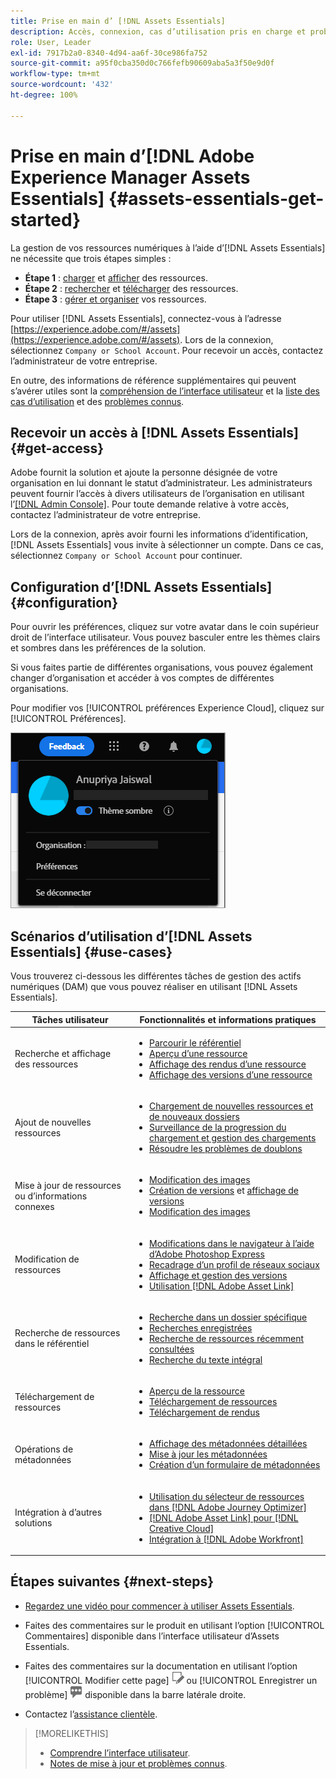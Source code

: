 ```yaml
---
title: Prise en main d’ [!DNL Assets Essentials]
description: Accès, connexion, cas d’utilisation pris en charge et problèmes connus dans [!DNL Assets Essentials].
role: User, Leader
exl-id: 7917b2a0-8340-4d94-aa6f-30ce986fa752
source-git-commit: a95f0cba350d0c766fefb90609aba5a3f50e9d0f
workflow-type: tm+mt
source-wordcount: '432'
ht-degree: 100%

---
```


# Prise en main d’[!DNL Adobe Experience Manager Assets Essentials] {#assets-essentials-get-started}

<!-- TBD: Make links for these steps. -->

La gestion de vos ressources numériques à l’aide d’[!DNL Assets Essentials] ne nécessite que trois étapes simples :

* **Étape 1** : [charger](/help/add-delete.md) et [afficher](/help/navigate-view.md) des ressources.
* **Étape 2** : [rechercher](/help/search.md) et [télécharger](/help/manage-organize.md#download) des ressources.
* **Étape 3** : [gérer et organiser](/help/manage-organize.md) vos ressources.

Pour utiliser [!DNL Assets Essentials], connectez-vous à l’adresse [https://experience.adobe.com/#/assets](https://experience.adobe.com/#/assets). Lors de la connexion, sélectionnez `Company or School Account`. Pour recevoir un accès, contactez l’administrateur de votre entreprise.

En outre, des informations de référence supplémentaires qui peuvent s’avérer utiles sont la [compréhension de l’interface utilisateur](/help/navigate-view.md) et la [liste des cas d’utilisation](#use-cases) <!-- TBD: [supported file types](/help/supported-file-formats.md), --> et des [problèmes connus](/help/release-notes.md#known-issues).

## Recevoir un accès à [!DNL Assets Essentials] {#get-access}

Adobe fournit la solution et ajoute la personne désignée de votre organisation en lui donnant le statut d’administrateur. Les administrateurs peuvent fournir l’accès à divers utilisateurs de l’organisation en utilisant l’[[!DNL Admin Console]](https://helpx.adobe.com/fr/enterprise/using/admin-console.html). Pour toute demande relative à votre accès, contactez l’administrateur de votre entreprise.

Lors de la connexion, après avoir fourni les informations d’identification, [!DNL Assets Essentials] vous invite à sélectionner un compte. Dans ce cas, sélectionnez `Company or School Account` pour continuer.

## Configuration d’[!DNL Assets Essentials] {#configuration}

Pour ouvrir les préférences, cliquez sur votre avatar dans le coin supérieur droit de l’interface utilisateur. Vous pouvez basculer entre les thèmes clairs et sombres dans les préférences de la solution.

Si vous faites partie de différentes organisations, vous pouvez également changer d’organisation et accéder à vos comptes de différentes organisations.

Pour modifier vos [!UICONTROL préférences Experience Cloud], cliquez sur [!UICONTROL Préférences].

![Préférence pour changer de thème (sombre ou clair)](assets/theme-change.png)

## Scénarios d’utilisation d’[!DNL Assets Essentials]  {#use-cases}

Vous trouverez ci-dessous les différentes tâches de gestion des actifs numériques (DAM) que vous pouvez réaliser en utilisant [!DNL Assets Essentials].

| Tâches utilisateur | Fonctionnalités et informations pratiques |
|-----|------|
| Recherche et affichage des ressources | <ul> <li>[Parcourir le référentiel](/help/navigate-view.md#view-assets-and-details) </li> <li> [Aperçu d’une ressource](/help/navigate-view.md#preview-assets) <li> [Affichage des rendus d’une ressource](/help/add-delete.md#renditions) </li> <li>[Affichage des versions d’une ressource](/help/manage-organize.md#view-versions)</li></ul> |
| Ajout de nouvelles ressources | <ul> <li>[Chargement de nouvelles ressources et de nouveaux dossiers](/help/add-delete.md#add-assets)</li> <li>[Surveillance de la progression du chargement et gestion des chargements](/help/add-delete.md#upload-progress)</li> <li>[Résoudre les problèmes de doublons](/help/add-delete.md#resolve-upload-fails)</li> </ul> |
| Mise à jour de ressources ou d’informations connexes | <ul> <li>[Modification des images](/help/edit-images.md)</li> <li>[Création de versions](/help/manage-organize.md#create-versions) et [affichage de versions](/help/manage-organize.md#view-versions)</li> <li>[Modification des images](/help/edit-images.md)</li> </ul> |
| Modification de ressources | <ul> <li>[Modifications dans le navigateur à l’aide d’Adobe Photoshop Express](/help/edit-images.md)</li> <li>[Recadrage d’un profil de réseaux sociaux](/help/edit-images.md#crop-straighten-images)</li> <li>[Affichage et gestion des versions](/help/manage-organize.md#view-versions)</li> <li>[Utilisation [!DNL Adobe Asset Link]](/help/integration.md#integrations)</ul></ul> |
| Recherche de ressources dans le référentiel | <ul> <li>[Recherche dans un dossier spécifique](/help/search.md#refine-search-results)</li> <li>[Recherches enregistrées](/help/search.md#saved-search)</li> <li>[Recherche de ressources récemment consultées](/help/search.md)</li> <li>[Recherche du texte intégral](/help/search.md) |
| Téléchargement de ressources | <ul> <li> [Aperçu de la ressource](/help/navigate-view.md#preview-assets) </li> <li> [Téléchargement de ressources](/help/manage-organize.md#download) <li> [Téléchargement de rendus](/help/add-delete.md#renditions) </li></ul> |
| Opérations de métadonnées | <ul> <li>[Affichage des métadonnées détaillées](/help/metadata.md) </li> <li> [Mise à jour les métadonnées](/help/metadata.md#update-metadata)</li> <li> [Création d’un formulaire de métadonnées](/help/metadata.md#metadata-forms) </li> </ul> |
| Intégration à d’autres solutions | <ul> <li>[Utilisation du sélecteur de ressources dans  [!DNL Adobe Journey Optimizer]](/help/integration.md)</li> <li>[[!DNL Adobe Asset Link] pour [!DNL Creative Cloud]](/help/integration.md)</li> <li>[Intégration à [!DNL Adobe Workfront]](/help/integration.md)</li> </ul> |

## Étapes suivantes {#next-steps}

* [Regardez une vidéo pour commencer à utiliser Assets Essentials](https://experienceleague.adobe.com/docs/experience-manager-learn/assets-essentials/getting-started.html?lang=fr).

* Faites des commentaires sur le produit en utilisant l’option [!UICONTROL Commentaires] disponible dans l’interface utilisateur d’Assets Essentials.

* Faites des commentaires sur la documentation en utilisant l’option [!UICONTROL Modifier cette page] ![modifier la page](assets/do-not-localize/edit-page.png) ou [!UICONTROL Enregistrer un problème] ![créer un problème GitHub](assets/do-not-localize/github-issue.png) disponible dans la barre latérale droite.

* Contactez l’[assistance clientèle](https://experienceleague.adobe.com/?support-solution=General&amp;lang=fr#support).


<!--TBD: Merge the below rows in the table when the use cases are documented/available.

| How do I delete assets? | <ul> <li>[Delete assets](/help/manage-organize.md)</li> <li>Recover deleted assets</li> <li>Permanently delete assets</li> </ul> |
| How do I share assets or find shared assets? | <ul> <li>Shared by me</li> <li>Shared with me</li> <li>Share for comments and review</li> <li>Unshare assets</li> </ul> |
| How do I collaborate with others and get my assets reviewed | <ul> <li>Share for review</li> <li>Provide comments. Resolve and filter comments</li> <li>Annotations on images</li> <li>Assign tasks to specific users and prioritize</li> </ul> |

-->

<!-- 

## ![feedback icon](assets/do-not-localize/feedback-icon.png) Provide product feedback {#provide-feedback}

Adobe welcomes feedback about the solution. To provide feedback without even switching your working application, use the [!UICONTROL Feedback] option in the user interface. It also lets you attach files such as screenshots or video recording of an issue.

  ![feedback option in the interface](assets/feedback-panel.png)

To provide feedback for documentation, click [!UICONTROL Edit this page] ![edit the page](assets/do-not-localize/edit-page.png) or [!UICONTROL Log an issue] ![create a GitHub issue](assets/do-not-localize/github-issue.png) from the right sidebar. You can do one of the following: 

* Make the content updates and submit a GitHub pull request.
* Create an issue or ticket in GitHub. Retain the automatically populated article name when creating an issue.

-->

>[!MORELIKETHIS]
>
>* [Comprendre l’interface utilisateur](/help/navigate-view.md).
>* [Notes de mise à jour et problèmes connus](/help/release-notes.md).


<!-- TBD: 
>* [Supported file types](/help/supported-file-formats.md).
-->
